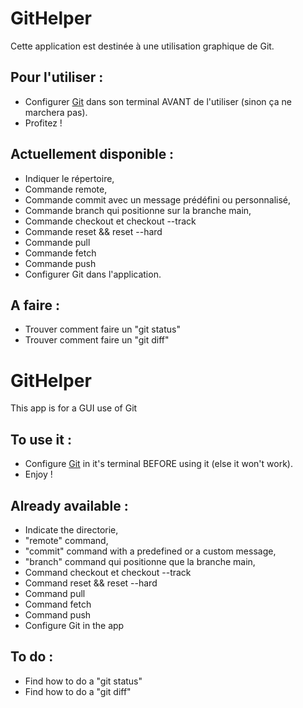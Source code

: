 # GitHelper
Cette application est destinée à une utilisation graphique de Git.

## Pour l'utiliser :
- Configurer [Git](https://git-scm.com/book/fr/v2/Personnalisation-de-Git-Configuration-de-Git) dans son terminal AVANT de l'utiliser (sinon ça ne marchera pas).
- Profitez !

## Actuellement disponible :
- Indiquer le répertoire,
- Commande remote,
- Commande commit avec un message prédéfini ou personnalisé,
- Commande branch qui positionne sur la branche main,
- Commande checkout et checkout --track
- Commande reset && reset --hard
- Commande pull
- Commande fetch
- Commande push
- Configurer Git dans l'application.

## A faire :
- Trouver comment faire un "git status"
- Trouver comment faire un "git diff"

# GitHelper
This app is for a GUI use of Git

## To use it :
- Configure [Git](https://git-scm.com/book/en/v2/Customizing-Git-Git-Configuration) in it's terminal BEFORE using it (else it won't work).
- Enjoy !

## Already available :
- Indicate the directorie,
- "remote" command,
- "commit" command with a predefined or a custom message,
- "branch" command qui positionne que la branche main,
- Command checkout et checkout --track
- Command reset && reset --hard
- Command pull
- Command fetch
- Command push
- Configure Git in the app

## To do :
- Find how to do a "git status"
- Find how to do a "git diff"
